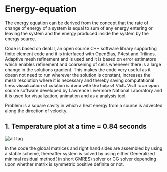 # Energy-equation

The energy equation can be derived from the concept that the rate of change of energy
of a system is equal to sum of any energy entering or leaving the system and the energy
produced inside the system by the energy source. 

Code is based on deal.II, an open source C++ software library supporting finite element 
code and it is interfaced with OpenBlas, P4est and Trilinos. Adaptive mesh refinement and is used 
and it is based on error estimators which enables refinement and coarsening of cells whenever 
there is a large change in the solutions gradient. This makes the code very useful as it 
doesn not need to run wherever the solution is constant, increases the mesh resolution where 
it is necessary and thereby saving computational time. visualization of solution is done 
with the help of VisIt. VisIt is an open source software developed by Lawrence Livermore 
National Laboratory and it is used for visualization, animation and as a analysis tool.

Problem is a square cavity in which a heat energy from a source is advected along the direction of velocity.

## 1. Temperature plot at a time = 0.84 seconds
![alt tag](https://rawgit.com/pankajkumar9797/Convection-equation/master/doc/pics_and_videos/At_T_0_84.png)

In the code the global matrices and right hand sides are assembled by using a stable scheme, 
thereafter system is solved by using either Generalized minimal residual method( in
short GMRES) solver or CG solver depending upon whether matrix is symmetric positive
definite or not.


